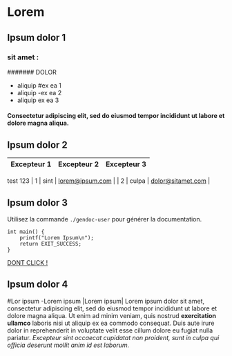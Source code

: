 # Lorem

## Ipsum dolor 1

### sit amet :

####### DOLOR

- aliquip
#ex ea 1
- aliquip
-ex ea 2
- aliquip
ex ea 3

#### Consectetur adipiscing elit, sed do eiusmod tempor incididunt ut labore et dolore magna aliqua.

## Ipsum dolor 2

| Excepteur 1 | Excepteur 2 | Excepteur 3 |
|       --|-     |------|
test 123
| 1 | sint | lorem@ipsum.com |
| 2 | culpa | dolor@sitamet.com |

## Ipsum dolor 3

Utilisez la commande `./gendoc-user` pour générer la documentation.

```
int main() {
    printf("Lorem Ipsum\n");
    return EXIT_SUCCESS;
}
```

[DONT CLICK !](https://www.youtube.com/watch?v=dQw4w9WgXcQ)

## Ipsum dolor 4

#Lor ipsum
-Lorem ipsum
|Lorem ipsum|
Lorem ipsum dolor sit amet, consectetur adipiscing elit, sed do eiusmod tempor incididunt ut labore et dolore magna aliqua. Ut enim ad minim veniam, quis nostrud **exercitation ullamco** laboris nisi ut aliquip ex ea commodo consequat. Duis aute irure dolor in reprehenderit in voluptate velit esse cillum dolore eu fugiat nulla pariatur. *Excepteur sint occaecat cupidatat non proident, sunt in culpa qui officia deserunt mollit anim id est laborum.*